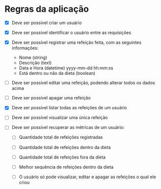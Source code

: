 # Regras da aplicação

- [x] Deve ser possível criar um usuário

- [x] Deve ser possível identificar o usuário entre as requisições

- [x] Deve ser possível registrar uma refeição feita, com as seguintes informações:

  - Nome (string)
  - Descrição (text)
  - Data e Hora (datetime) yyyy-mm-dd hh:mm:ss
  - Está dentro ou não da dieta (boolean)

- [ ] Deve ser possível editar uma refeição, podendo alterar todos os dados acima

- [ ] Deve ser possível apagar uma refeição

- [x] Deve ser possível listar todas as refeições de um usuário

- [ ] Deve ser possível visualizar uma única refeição

- [ ] Deve ser possível recuperar as métricas de um usuário:
  - [ ] Quantidade total de refeições registradas

  - [ ] Quantidade total de refeições dentro da dieta

  - [ ] Quantidade total de refeições fora da dieta

  - [ ] Melhor sequência de refeições dentro da dieta

  - [ ] O usuário só pode visualizar, editar e apagar as refeições o qual ele criou
